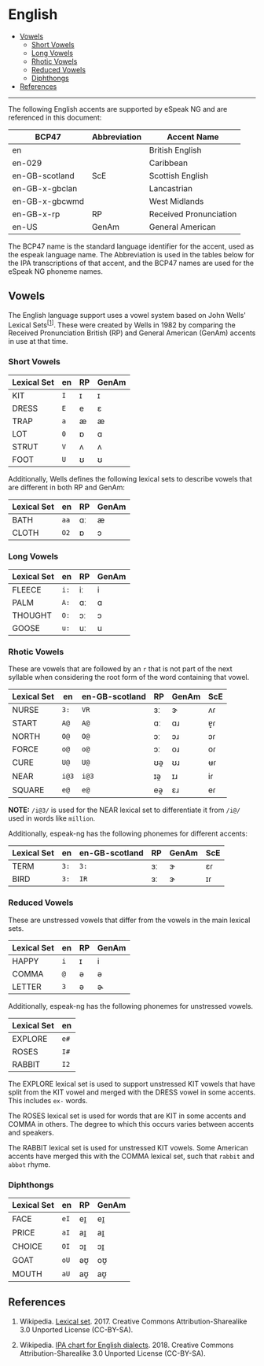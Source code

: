 # English

- [Vowels](#vowels)
  - [Short Vowels](#short-vowels)
  - [Long Vowels](#long-vowels)
  - [Rhotic Vowels](#rhotic-vowels)
  - [Reduced Vowels](#reduced-vowels)
  - [Diphthongs](#diphthongs)
- [References](#references)

----------

The following English accents are supported by eSpeak NG and are referenced in
this document:

| BCP47          | Abbreviation | Accent Name            |
|----------------|--------------|------------------------|
| en             |              | British English        |
| en-029         |              | Caribbean              |
| en-GB-scotland | ScE          | Scottish English       |
| en-GB-x-gbclan |              | Lancastrian            |
| en-GB-x-gbcwmd |              | West Midlands          |
| en-GB-x-rp     | RP           | Received Pronunciation |
| en-US          | GenAm        | General American       |

The BCP47 name is the standard language identifier for the accent, used as the
espeak language name. The Abbreviation is used in the tables below for the IPA
transcriptions of that accent, and the BCP47 names are used for the eSpeak NG
phoneme names.

## Vowels

The English language support uses a vowel system based on John Wells' Lexical
Sets<sup>\[<a href="#ref1">1</a>\]</sup>. These were created by Wells in 1982
by comparing the Received Pronunciation British (RP) and General American
(GenAm) accents in use at that time.

### Short Vowels

| Lexical Set | en    | RP    | GenAm |
|-------------|-------|-------|-------|
| KIT         | `I`   | ɪ     | ɪ     |
| DRESS       | `E`   | e     | ɛ     |
| TRAP        | `a`   | æ     | æ     |
| LOT         | `0`   | ɒ     | ɑ     |
| STRUT       | `V`   | ʌ     | ʌ     |
| FOOT        | `U`   | ʊ     | ʊ     |

Additionally, Wells defines the following lexical sets to describe vowels that
are different in both RP and GenAm:

| Lexical Set | en    | RP    | GenAm |
|-------------|-------|-------|-------|
| BATH        | `aa`  | ɑː    | æ     |
| CLOTH       | `O2`  | ɒ     | ɔ     |

### Long Vowels

| Lexical Set | en    | RP    | GenAm |
|-------------|-------|-------|-------|
| FLEECE      | `i:`  | iː    | i     |
| PALM        | `A:`  | ɑː    | ɑ     |
| THOUGHT     | `O:`  | ɔː    | ɔ     |
| GOOSE       | `u:`  | uː    | u     |

### Rhotic Vowels

These are vowels that are followed by an `r` that is not part of the next syllable
when considering the root form of the word containing that vowel.

| Lexical Set | en    | en-GB-scotland | RP    | GenAm | ScE   |
|-------------|-------|----------------|-------|-------|-------|
| NURSE       | `3:`  | `VR`           | ɜː    | ɝ     | ʌɾ    |
| START       | `A@`  | `A@`           | ɑː    | ɑɹ    | ɐ̟ɾ    |
| NORTH       | `O@`  | `O@`           | ɔː    | ɔɹ    | ɔɾ    |
| FORCE       | `o@`  | `o@`           | ɔː    | oɹ    | oɾ    |
| CURE        | `U@`  | `U@`           | ʊə̯    | ʊɹ    | ʉɾ    |
| NEAR        | `i@3` | `i@3`          | ɪə̯    | ɪɹ    | iɾ    |
| SQUARE      | `e@`  | `e@`           | eə̯    | ɛɹ    | eɾ    |

__NOTE:__ `/i@3/` is used for the NEAR lexical set to differentiate it from
`/i@/` used in words like `million`.

Additionally, espeak-ng has the following phonemes for different accents:

| Lexical Set | en    | en-GB-scotland | RP    | GenAm | ScE   |
|-------------|-------|----------------|-------|-------|-------|
| TERM        | `3:`  | `3:`           | ɜː    | ɝ     | ɛɾ    |
| BIRD        | `3:`  | `IR`           | ɜː    | ɝ     | ɪɾ    |

### Reduced Vowels

These are unstressed vowels that differ from the vowels in the main lexical sets.

| Lexical Set | en    | RP    | GenAm |
|-------------|-------|-------|-------|
| HAPPY       | `i`   | ɪ     | i     |
| COMMA       | `@`   | ə     | ə     |
| LETTER      | `3`   | ə     | ɚ     |

Additionally, espeak-ng has the following phonemes for unstressed vowels.

| Lexical Set | en    |
|-------------|-------|
| EXPLORE     | `e#`  |
| ROSES       | `I#`  |
| RABBIT      | `I2`  |

The EXPLORE lexical set is used to support unstressed KIT vowels that have split
from the KIT vowel and merged with the DRESS vowel in some accents. This includes
`ex-` words.

The ROSES lexical set is used for words that are KIT in some accents and COMMA
in others. The degree to which this occurs varies between accents and speakers.

The RABBIT lexical set is used for unstressed KIT vowels. Some American accents
have merged this with the COMMA lexical set, such that `rabbit` and `abbot`
rhyme.

### Diphthongs

| Lexical Set | en    | RP    | GenAm |
|-------------|-------|-------|-------|
| FACE        | `eI`  | eɪ̯    | eɪ̯    |
| PRICE       | `aI`  | aɪ̯    | aɪ̯    |
| CHOICE      | `OI`  | ɔɪ̯    | ɔɪ̯    |
| GOAT        | `oU`  | əʊ̯    | oʊ̯    |
| MOUTH       | `aU`  | aʊ̯    | aʊ̯    |

## References

1. <a name="ref1"></a> Wikipedia.
   [Lexical set](https://en.wikipedia.org/wiki/Lexical_set). 2017.
   Creative Commons Attribution-Sharealike 3.0 Unported License (CC-BY-SA).

2. <a name="ref2"></a> Wikipedia.
   [IPA chart for English dialects](https://en.wikipedia.org/wiki/International_Phonetic_Alphabet_chart_for_English_dialects).
   2018. Creative Commons Attribution-Sharealike 3.0 Unported License (CC-BY-SA).
